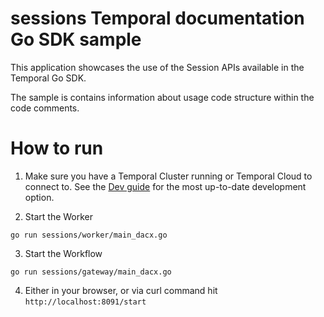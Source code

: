 # sessions Temporal documentation Go SDK sample

This application showcases the use of the Session APIs available in the Temporal Go SDK.

The sample is contains information about usage code structure within the code comments.

# How to run

1. Make sure you have a Temporal Cluster running or Temporal Cloud to connect to.
See the [Dev guide](https://docs.temporal.io/application-development/foundations#run-a-development-cluster) for the most up-to-date development option.

2. Start the Worker

```
go run sessions/worker/main_dacx.go
```

3. Start the Workflow

```
go run sessions/gateway/main_dacx.go
```

4. Either in your browser, or via curl command hit `http://localhost:8091/start`
